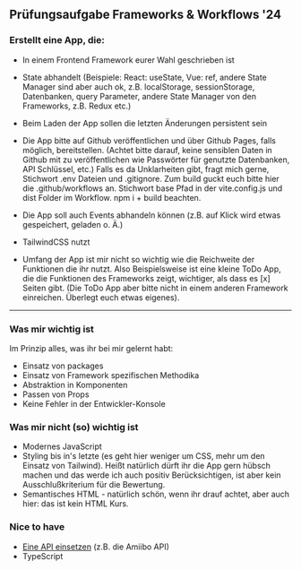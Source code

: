 ## Prüfungsaufgabe Frameworks & Workflows '24

### Erstellt eine App, die:

- In einem Frontend Framework eurer Wahl geschrieben ist
- State abhandelt (Beispiele: React: useState, Vue: ref, andere State Manager sind aber auch ok, z.B. localStorage, sessionStorage, Datenbanken, query Parameter, andere State Manager von den Frameworks, z.B. Redux etc.)
- Beim Laden der App sollen die letzten Änderungen persistent sein
- Die App bitte auf Github veröffentlichen und über Github Pages, falls möglich, bereitstellen. (Achtet bitte darauf, keine sensiblen Daten in Github mit zu veröffentlichen wie Passwörter für genutzte Datenbanken, API Schlüssel, etc.)
  Falls es da Unklarheiten gibt, fragt mich gerne, Stichwort .env Dateien und .gitignore.
  Zum build guckt euch bitte hier die .github/workflows an. Stichwort base Pfad in der vite.config.js und dist Folder im Workflow. npm i + build beachten.

- Die App soll auch Events abhandeln können (z.B. auf Klick wird etwas gespeichert, geladen o. Ä.)
- TailwindCSS nutzt
- Umfang der App ist mir nicht so wichtig wie die Reichweite der Funktionen die ihr nutzt. Also Beispielsweise ist eine kleine ToDo App, die die Funktionen des Frameworks zeigt, wichtiger, als dass es [x] Seiten gibt. (Die ToDo App aber bitte nicht in einem anderen Framework einreichen. Überlegt euch etwas eigenes).

---

### Was mir wichtig ist

Im Prinzip alles, was ihr bei mir gelernt habt:

- Einsatz von packages
- Einsatz von Framework spezifischen Methodika
- Abstraktion in Komponenten
- Passen von Props
- Keine Fehler in der Entwickler-Konsole

### Was mir nicht (so) wichtig ist

- Modernes JavaScript
- Styling bis in's letzte (es geht hier weniger um CSS, mehr um den Einsatz von Tailwind). Heißt natürlich dürft ihr die App gern hübsch machen und das werde ich auch positiv Berücksichtigen, ist aber kein Ausschlußkriterium für die Bewertung.
- Semantisches HTML - natürlich schön, wenn ihr drauf achtet, aber auch hier: das ist kein HTML Kurs.

### Nice to have

- [Eine API einsetzen](https://github.com/public-apis/public-apis) (z.B. die Amiibo API)
- TypeScript
